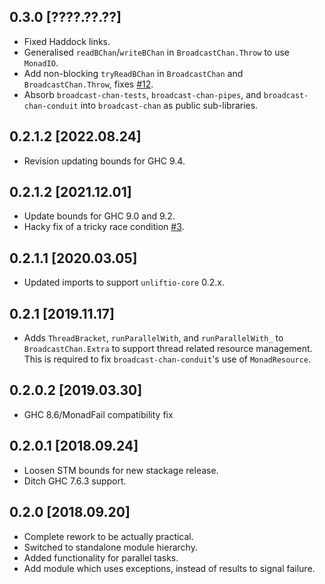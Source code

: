 0.3.0 [????.??.??]
------------------
* Fixed Haddock links.
* Generalised `readBChan`/`writeBChan` in `BroadcastChan.Throw` to use
  `MonadIO`.
* Add non-blocking `tryReadBChan` in `BroadcastChan` and `BroadcastChan.Throw`,
  fixes [#12](https://github.com/merijn/broadcast-chan/issues/12).
* Absorb `broadcast-chan-tests`, `broadcast-chan-pipes`, and
  `broadcast-chan-conduit` into `broadcast-chan` as public sub-libraries.

0.2.1.2 [2022.08.24]
--------------------
* Revision updating bounds for GHC 9.4.

0.2.1.2 [2021.12.01]
--------------------
* Update bounds for GHC 9.0 and 9.2.
* Hacky fix of a tricky race condition
  [#3](https://github.com/merijn/broadcast-chan/issues/3).

0.2.1.1 [2020.03.05]
--------------------
* Updated imports to support `unliftio-core` 0.2.x.

0.2.1 [2019.11.17]
------------------
* Adds `ThreadBracket`, `runParallelWith`, and `runParallelWith_` to
  `BroadcastChan.Extra` to support thread related resource management. This is
  required to fix `broadcast-chan-conduit`'s use of `MonadResource`.

0.2.0.2 [2019.03.30]
--------------------
* GHC 8.6/MonadFail compatibility fix

0.2.0.1 [2018.09.24]
--------------------
* Loosen STM bounds for new stackage release.
* Ditch GHC 7.6.3 support.

0.2.0 [2018.09.20]
------------------
* Complete rework to be actually practical.
* Switched to standalone module hierarchy.
* Added functionality for parallel tasks.
* Add module which uses exceptions, instead of results to signal failure.
